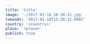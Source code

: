 ```yaml
---
title: 'title'
image: './2017-03-18_16-30-31.jpg'
takenAt: '2017-03-18T15:30:31.000Z'
country: '<country>'
place: '<place>'
publish: true
---
```


